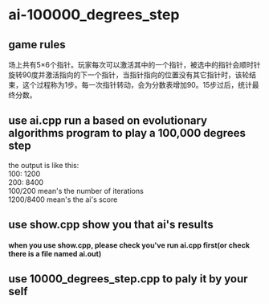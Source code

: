 # ai-100000_degrees_step

## game rules
场上共有5×6个指针。玩家每次可以激活其中的一个指针，被选中的指针会顺时针旋转90度并激活指向的下一个指针，当指针指向的位置没有其它指针时，该轮结束，这个过程称为1步。每一次指针转动，会为分数表增加90。15步过后，统计最终分数。

## use ai.cpp run a based on evolutionary algorithms program to play a 100,000 degrees step  
the output is like this:  
100: 1200  
200: 8400  
100/200 mean's the number of iterations  
1200/8400 mean's the ai's score  


## use show.cpp show you that ai's results
#### when you use show.cpp, please check you've run ai.cpp first(or check there is a file named ai.out)

## use 10000_degrees_step.cpp to paly it by your self
